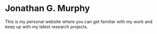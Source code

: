 # Jonathan G. Murphy
This is my personal website where you can get familiar with my work and keep up with my latest research projects.
